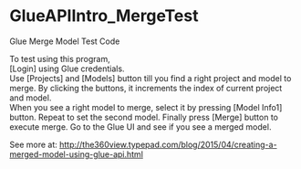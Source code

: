 # GlueAPIIntro_MergeTest
Glue Merge Model Test Code


To test using this program,  
[Login] using Glue credentials.  
Use [Projects] and [Models] button till you find a right project and model to merge. 
By clicking the buttons, it increments the index of current project and model.   
When you see a right model to merge, select it by pressing [Model Info1] button. 
Repeat to set the second model. 
Finally press [Merge] button to execute merge. 
Go to the Glue UI and see if you see a merged model.   

See more at: http://the360view.typepad.com/blog/2015/04/creating-a-merged-model-using-glue-api.html
